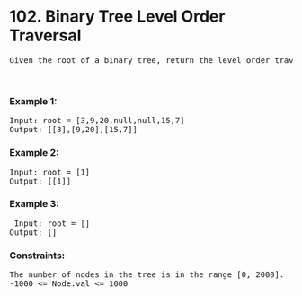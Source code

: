 # 102. Binary Tree Level Order Traversal
<pre>
Given the root of a binary tree, return the level order traversal of its nodes' values. (i.e., from left to right, level by level).

 </pre>

### Example 1:


<pre>Input: root = [3,9,20,null,null,15,7]
Output: [[3],[9,20],[15,7]]</pre>

### Example 2:

<pre>Input: root = [1]
Output: [[1]]</pre>

### Example 3:

<pre> Input: root = []
Output: []</pre>
 
### Constraints:

<pre>The number of nodes in the tree is in the range [0, 2000].
-1000 <= Node.val <= 1000</pre>
